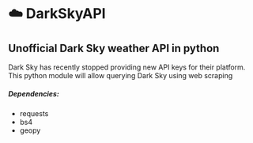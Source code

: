 # :cloud: DarkSkyAPI

## Unofficial Dark Sky weather API in python
Dark Sky has recently stopped providing new API keys for their platform. This python module will allow querying Dark Sky using web scraping

##### Dependencies: 
* requests
* bs4
* geopy

